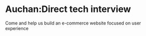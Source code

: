 # Auchan:Direct tech interview

Come and help us build an e-commerce website focused on user experience
